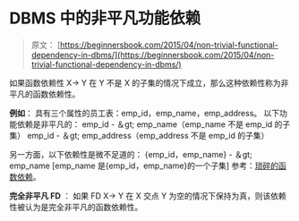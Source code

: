 # DBMS 中的非平凡功能依赖

> 原文： [https://beginnersbook.com/2015/04/non-trivial-functional-dependency-in-dbms/](https://beginnersbook.com/2015/04/non-trivial-functional-dependency-in-dbms/)

如果函数依赖性 X-&gt; Y 在 Y 不是 X 的子集的情况下成立，那么这种依赖性称为非平凡的函数依赖性。

**例如**：
具有三个属性的员工表：emp_id，emp_name，emp_address。
以下功能依赖是非平凡的：
emp_id - ＆gt; emp_name（emp_name 不是 emp_id 的子集）
emp_id - ＆gt; emp_address（emp_address 不是 emp_id 的子集）

另一方面，以下依赖性是微不足道的：
{emp_id，emp_name} - ＆gt; emp_name [emp_name 是{emp_id，emp_name}的一个子集]
参考：[琐碎的函数依赖](https://beginnersbook.com/2015/04/trivial-functional-dependency-in-dbms/ "Trivial functional dependency in DBMS with example")。

**完全非平凡 FD** ：
如果 FD X-&gt; Y 在 X 交点 Y 为空的情况下保持为真，则该依赖性被认为是完全非平凡的函数依赖性。